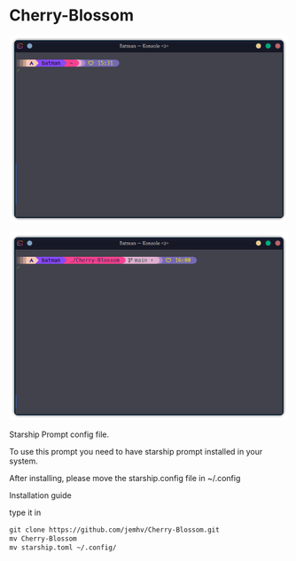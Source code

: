 # Cherry-Blossom

![Prompt](https://github.com/jemhv/Cherry-Blossom/blob/main/images/cherry_blossom.png?raw=true)

![Prompt](https://github.com/jemhv/Cherry-Blossom/blob/main/images/cherry_blossom-directory.png?raw=true)

Starship Prompt config file. 

To use this prompt you need to have starship prompt installed in your system. 

After installing, please  move the starship.config file in  ~/.config 

Installation guide 

type it in 
```
git clone https://github.com/jemhv/Cherry-Blossom.git
mv Cherry-Blossom
mv starship.toml ~/.config/
```




